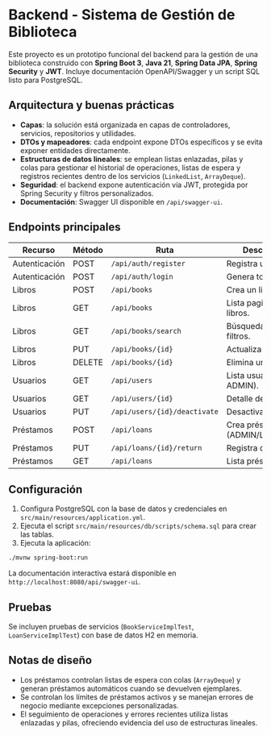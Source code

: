 # Backend - Sistema de Gestión de Biblioteca

Este proyecto es un prototipo funcional del backend para la gestión de una biblioteca construido con **Spring Boot 3**, **Java 21**, **Spring Data JPA**, **Spring Security** y **JWT**. Incluye documentación OpenAPI/Swagger y un script SQL listo para PostgreSQL.

## Arquitectura y buenas prácticas

- **Capas**: la solución está organizada en capas de controladores, servicios, repositorios y utilidades.
- **DTOs y mapeadores**: cada endpoint expone DTOs específicos y se evita exponer entidades directamente.
- **Estructuras de datos lineales**: se emplean listas enlazadas, pilas y colas para gestionar el historial de operaciones, listas de espera y registros recientes dentro de los servicios (`LinkedList`, `ArrayDeque`).
- **Seguridad**: el backend expone autenticación vía JWT, protegida por Spring Security y filtros personalizados.
- **Documentación**: Swagger UI disponible en `/api/swagger-ui`.

## Endpoints principales

| Recurso | Método | Ruta | Descripción |
|---------|--------|------|-------------|
| Autenticación | POST | `/api/auth/register` | Registra un usuario. |
| Autenticación | POST | `/api/auth/login` | Genera token JWT. |
| Libros | POST | `/api/books` | Crea un libro. |
| Libros | GET | `/api/books` | Lista paginada de libros. |
| Libros | GET | `/api/books/search` | Búsqueda con filtros. |
| Libros | PUT | `/api/books/{id}` | Actualiza un libro. |
| Libros | DELETE | `/api/books/{id}` | Elimina un libro. |
| Usuarios | GET | `/api/users` | Lista usuarios (rol ADMIN). |
| Usuarios | GET | `/api/users/{id}` | Detalle de usuario. |
| Usuarios | PUT | `/api/users/{id}/deactivate` | Desactiva usuario. |
| Préstamos | POST | `/api/loans` | Crea préstamo (ADMIN/LIBRARIAN). |
| Préstamos | PUT | `/api/loans/{id}/return` | Registra devolución. |
| Préstamos | GET | `/api/loans` | Lista préstamos. |

## Configuración

1. Configura PostgreSQL con la base de datos y credenciales en `src/main/resources/application.yml`.
2. Ejecuta el script `src/main/resources/db/scripts/schema.sql` para crear las tablas.
3. Ejecuta la aplicación:

```bash
./mvnw spring-boot:run
```

La documentación interactiva estará disponible en `http://localhost:8080/api/swagger-ui`.

## Pruebas

Se incluyen pruebas de servicios (`BookServiceImplTest`, `LoanServiceImplTest`) con base de datos H2 en memoria.

## Notas de diseño

- Los préstamos controlan listas de espera con colas (`ArrayDeque`) y generan préstamos automáticos cuando se devuelven ejemplares.
- Se controlan los límites de préstamos activos y se manejan errores de negocio mediante excepciones personalizadas.
- El seguimiento de operaciones y errores recientes utiliza listas enlazadas y pilas, ofreciendo evidencia del uso de estructuras lineales.
